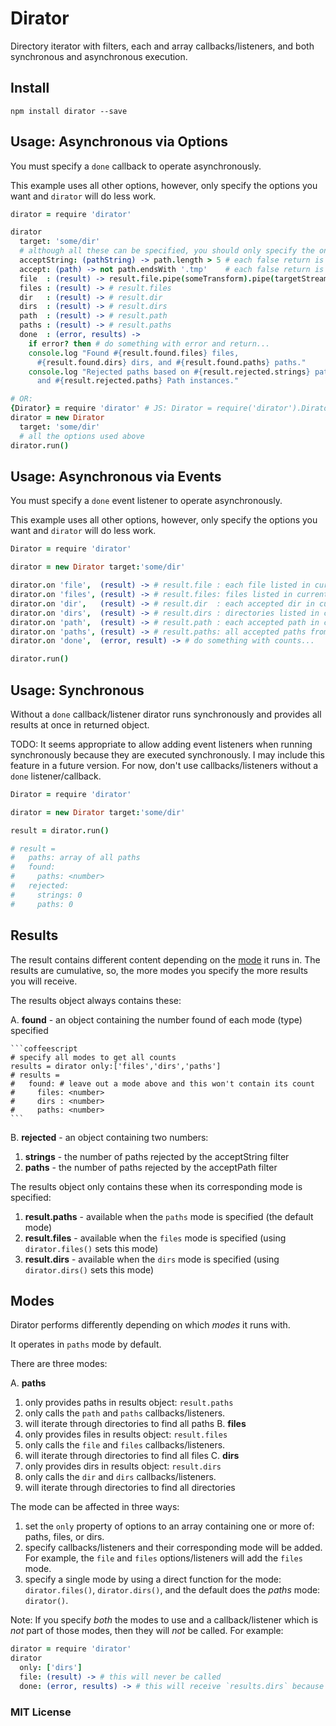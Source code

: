 # Dirator

Directory iterator with filters, each and array callbacks/listeners, and both synchronous and asynchronous execution.

## Install

```
npm install dirator --save
```

## Usage: Asynchronous via Options

You must specify a `done` callback to operate asynchronously.

This example uses all other options, however, only specify the options you want and `dirator` will do less work.

```coffeescript
dirator = require 'dirator'

dirator
  target: 'some/dir'
  # although all these can be specified, you should only specify the ones you want
  acceptString: (pathString) -> path.length > 5 # each false return is counted
  accept: (path) -> not path.endsWith '.tmp'    # each false return is counted
  file  : (result) -> result.file.pipe(someTransform).pipe(targetStream)
  files : (result) -> # result.files
  dir   : (result) -> # result.dir
  dirs  : (result) -> # result.dirs
  path  : (result) -> # result.path
  paths : (result) -> # result.paths
  done  : (error, results) ->
    if error? then # do something with error and return...
    console.log "Found #{result.found.files} files,
      #{result.found.dirs} dirs, and #{result.found.paths} paths."
    console.log "Rejected paths based on #{result.rejected.strings} path strings
      and #{result.rejected.paths} Path instances."

# OR:
{Dirator} = require 'dirator' # JS: Dirator = require('dirator').Dirator
dirator = new Dirator
  target: 'some/dir'
  # all the options used above
dirator.run()
```


## Usage: Asynchronous via Events

You must specify a `done` event listener to operate asynchronously.

This example uses all other options, however, only specify the options you want and `dirator` will do less work.

```coffeescript
Dirator = require 'dirator'

dirator = new Dirator target:'some/dir'

dirator.on 'file',  (result) -> # result.file : each file listed in current dir
dirator.on 'files', (result) -> # result.files: files listed in current dir
dirator.on 'dir',   (result) -> # result.dir  : each accepted dir in current dir
dirator.on 'dirs',  (result) -> # result.dirs : directories listed in current dir
dirator.on 'path',  (result) -> # result.path : each accepted path in current dir
dirator.on 'paths', (result) -> # result.paths: all accepted paths from current dir
dirator.on 'done',  (error, result) -> # do something with counts...

dirator.run()
```


## Usage: Synchronous

Without a `done` callback/listener dirator runs synchronously and provides all results at once in returned object.

TODO: It seems appropriate to allow adding event listeners when running synchronously because they are executed synchronously.  I may include this feature in a future version. For now, don't use callbacks/listeners without a `done` listener/callback.

```coffeescript
Dirator = require 'dirator'

dirator = new Dirator target:'some/dir'

result = dirator.run()

# result =
#   paths: array of all paths
#   found:
#     paths: <number>
#   rejected:
#     strings: 0
#     paths: 0
```

## Results

The result contains different content depending on the [mode](#modes) it runs in. The results are cumulative, so, the more modes you specify the more results you will receive.

The results object always contains these:

A. **found** - an object containing the number found of each mode (type) specified

    ```coffeescript
    # specify all modes to get all counts
    results = dirator only:['files','dirs','paths']
    # results =
    #   found: # leave out a mode above and this won't contain its count
    #     files: <number>
    #     dirs : <number>
    #     paths: <number>
    ```

B. **rejected** - an object containing two numbers:
  1. **strings** - the number of paths rejected by the acceptString filter
  2. **paths** - the number of paths rejected by the acceptPath filter



The results object only contains these when its corresponding mode is specified:

1. **result.paths** - available when the `paths` mode is specified (the default mode)
2. **result.files** - available when the `files` mode is specified (using `dirator.files()` sets this mode)
3. **result.dirs** - available when the `dirs` mode is specified (using `dirator.dirs()` sets this mode)

## Modes

Dirator performs differently depending on which *modes* it runs with.

It operates in `paths` mode by default.

There are three modes:

A. **paths**
  1. only provides paths in results object: `result.paths`
  2. only calls the `path` and `paths` callbacks/listeners.
  3. will iterate through directories to find all paths
B. **files**
  1. only provides files in results object: `result.files`
  2. only calls the `file` and `files` callbacks/listeners.
  3. will iterate through directories to find all files
C. **dirs**
  1. only provides dirs in results object: `result.dirs`
  2. only calls the `dir` and `dirs` callbacks/listeners.
  3. will iterate through directories to find all directories

The mode can be affected in three ways:

1. set the `only` property of options to an array containing one or more of: paths, files, or dirs.
2. specify callbacks/listeners and their corresponding mode will be added. For example, the `file` and `files` options/listeners will add the `files` mode.
3. specify a single mode by using a direct function for the mode: `dirator.files()`, `dirator.dirs()`, and the default does the *paths* mode: `dirator()`.

Note: If you specify *both* the modes to use and a callback/listener which is *not* part of those modes, then they will *not* be called. For example:

```coffeescript
dirator = require 'dirator'
dirator
  only: ['dirs']
  file: (result) -> # this will never be called
  done: (error, results) -> # this will receive `results.dirs` because of the mode
```  

### MIT License
